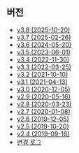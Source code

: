 <div class="sponsor-container"></div>
<div class="ww-ads wwads-cn wwads-horizontal" data-id="327"></div>

<h2 class="versions">버전</h2>

* [v3.8 (2025-10-20)](/ko/updates/v3.8.md)
* [v3.7 (2025-02-26)](/ko/updates/v3.7.md)
* [v3.6 (2024-05-20)](/ko/updates/v3.6.md)
* [v3.5 (2023-06-01)](/ko/updates/v3.5.md)
* [v3.4 (2022-11-30)](/ko/updates/v3.4.md)
* [v3.3 (2022-03-25)](/ko/updates/v3.3.md)
* [v3.2 (2021-10-10)](/ko/updates/v3.2.md)
* [v3.1 (2021-04-13)](/ko/updates/v3.1.md)
* [v3.0 (2020-12-05)](/ko/updates/v3.0.md)
* [v2.9 (2020-05-16)](/ko/updates/v2.9.md)
* [v2.8 (2020-03-23)](/ko/updates/v2.8.md)
* [v2.7 (2020-01-08)](/ko/updates/v2.7.md)
* [v2.6 (2019-12-05)](/ko/updates/v2.6.md)
* [v2.5 (2019-10-20)](/ko/updates/v2.5.md)
* [v2.4 (2019-09-16)](/ko/updates/v2.4.md)
* [변경 로그](/ko/updates/changelog.md)